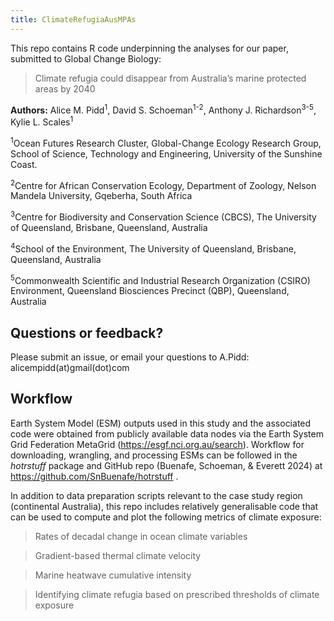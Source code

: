 ```yaml
---
title: ClimateRefugiaAusMPAs
---
```


This repo contains R code underpinning the analyses for our paper, submitted to Global Change Biology:

> Climate refugia could disappear from Australia’s marine protected areas by 2040

**Authors:** Alice M. Pidd<sup>1</sup>, David S. Schoeman<sup>1-2</sup>, Anthony J. Richardson<sup>3-5</sup>, Kylie L. Scales<sup>1</sup>

<sup>1</sup>Ocean Futures Research Cluster, Global-Change Ecology Research Group, School of Science, Technology and Engineering, University of the Sunshine Coast.

<sup>2</sup>Centre for African Conservation Ecology, Department of Zoology, Nelson Mandela University, Gqeberha, South Africa

<sup>3</sup>Centre for Biodiversity and Conservation Science (CBCS), The University of Queensland, Brisbane, Queensland, Australia

<sup>4</sup>School of the Environment, The University of Queensland, Brisbane, Queensland, Australia

<sup>5</sup>Commonwealth Scientific and Industrial Research Organization (CSIRO) Environment, Queensland Biosciences Precinct (QBP), Queensland, Australia

## Questions or feedback?

Please submit an issue, or email your questions to A.Pidd: alicempidd(at)gmail(dot)com

## Workflow

Earth System Model (ESM) outputs used in this study and the associated code were obtained from publicly available data nodes via the Earth System Grid Federation MetaGrid (<https://esgf.nci.org.au/search>). Workflow for downloading, wrangling, and processing ESMs can be followed in the <i>hotrstuff</i> package and GitHub repo (Buenafe, Schoeman, & Everett 2024) at <https://github.com/SnBuenafe/hotrstuff> .

In addition to data preparation scripts relevant to the case study region (continental Australia), this repo includes relatively generalisable code that can be used to compute and plot the following metrics of climate exposure:

> Rates of decadal change in ocean climate variables

> Gradient-based thermal climate velocity

> Marine heatwave cumulative intensity

> Identifying climate refugia based on prescribed thresholds of climate exposure
